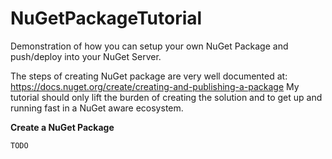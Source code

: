 # NuGetPackageTutorial
Demonstration of how you can setup your own NuGet Package and push/deploy into your NuGet Server.

The steps of creating NuGet package are very well documented at: https://docs.nuget.org/create/creating-and-publishing-a-package
My tutorial should only lift the burden of creating the solution and to get up and running fast in a NuGet aware ecosystem.

**Create a NuGet Package**

	TODO

		
